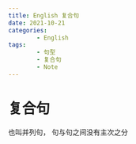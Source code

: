 ```yaml
---
title: English 复合句
date: 2021-10-21
categories:
        - English
tags:
        - 句型
        - 复合句
        - Note
---
```


# 复合句

也叫并列句， 句与句之间没有主次之分

